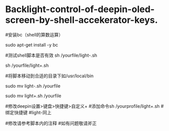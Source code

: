 # Backlight-control-of-deepin-oled-screen-by-shell-accekerator-keys.

#安装bc（shell的算数运算）

sudo apt-get install -y  bc 

#测试shell脚本是否有效
sh /yourfile/light-.sh

sh /yourfile/light+.sh

#将脚本移动到合适的目录下如/usr/local/bin

sudo mv light-.sh /yourfile

sudo mv light+.sh /yourfile

#修改deepin设置>键盘>快捷键>自定义+
#添加命令sh /yourprofile/light+.sh
#绑定快捷键
#light-同上

#修改请参考脚本内的注释
#如有问题敬请斧正
